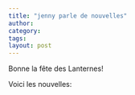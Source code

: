 ```yaml
---
title: "jenny parle de nouvelles"
author:
category: 
tags: 
layout: post
---
```

Bonne la fête des Lanternes!

Voici les nouvelles: 

